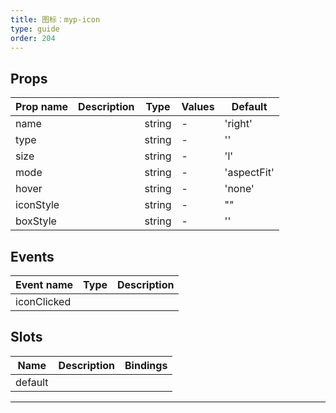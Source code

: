 ```yaml
---
title: 图标：myp-icon
type: guide
order: 204
---
```


## Props

| Prop name | Description | Type   | Values | Default     |
| --------- | ----------- | ------ | ------ | ----------- |
| name      |             | string | -      | 'right'     |
| type      |             | string | -      | ''          |
| size      |             | string | -      | 'l'         |
| mode      |             | string | -      | 'aspectFit' |
| hover     |             | string | -      | 'none'      |
| iconStyle |             | string | -      | ""          |
| boxStyle  |             | string | -      | ''          |

## Events

| Event name  | Type | Description |
| ----------- | ---- | ----------- |
| iconClicked |      |

## Slots

| Name    | Description | Bindings |
| ------- | ----------- | -------- |
| default |             |          |

---
